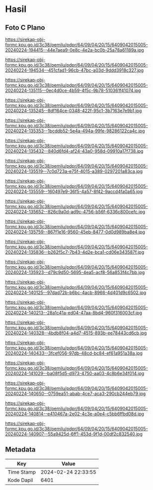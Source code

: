# Hasil

## Foto C Plano

https://sirekap-obj-formc.kpu.go.id/3c38/pemilu/pdpr/64/09/04/20/15/6409042015005-20240224-194415--44e7aea9-0e8c-4e2a-bc0b-25a78a61189a.jpg

https://sirekap-obj-formc.kpu.go.id/3c38/pemilu/pdpr/64/09/04/20/15/6409042015005-20240224-194534--451cfad1-96cb-47bc-a03d-9ddd3918c327.jpg

https://sirekap-obj-formc.kpu.go.id/3c38/pemilu/pdpr/64/09/04/20/15/6409042015005-20240224-135115--0ec4d0ce-4b59-4f5c-9b78-510361f41074.jpg

https://sirekap-obj-formc.kpu.go.id/3c38/pemilu/pdpr/64/09/04/20/15/6409042015005-20240224-135245--8df164ce-0348-422f-95c1-3b7163e7e9b1.jpg

https://sirekap-obj-formc.kpu.go.id/3c38/pemilu/pdpr/64/09/04/20/15/6409042015005-20240224-135353--1bcddb52-5e4a-494a-99fe-98286122ca4c.jpg

https://sirekap-obj-formc.kpu.go.id/3c38/pemilu/pdpr/64/09/04/20/15/6409042015005-20240224-135432--840d6fd4-af24-43a0-958d-09910a17f738.jpg

https://sirekap-obj-formc.kpu.go.id/3c38/pemilu/pdpr/64/09/04/20/15/6409042015005-20240224-135519--7c0d723a-e75f-4015-a389-0297201a83ca.jpg

https://sirekap-obj-formc.kpu.go.id/3c38/pemilu/pdpr/64/09/04/20/15/6409042015005-20240224-135559--160497e9-36f5-4a57-8f42-9accd4fa0a65.jpg

https://sirekap-obj-formc.kpu.go.id/3c38/pemilu/pdpr/64/09/04/20/15/6409042015005-20240224-135652--826c9a0d-ad9c-4756-b56f-6336c800cefc.jpg

https://sirekap-obj-formc.kpu.go.id/3c38/pemilu/pdpr/64/09/04/20/15/6409042015005-20240224-135759--867f1e16-9560-45eb-8477-0d0d989ba8e4.jpg

https://sirekap-obj-formc.kpu.go.id/3c38/pemilu/pdpr/64/09/04/20/15/6409042015005-20240224-135836--b262f5c7-7b43-4d2e-bca1-cd06e343587f.jpg

https://sirekap-obj-formc.kpu.go.id/3c38/pemilu/pdpr/64/09/04/20/15/6409042015005-20240224-135923--d79c9d50-5695-4ea5-acf8-56a853f4c7bb.jpg

https://sirekap-obj-formc.kpu.go.id/3c38/pemilu/pdpr/64/09/04/20/15/6409042015005-20240224-140125--97dad72b-b6bc-4acb-8966-4d401d9c6502.jpg

https://sirekap-obj-formc.kpu.go.id/3c38/pemilu/pdpr/64/09/04/20/15/6409042015005-20240224-140213--28a1c41a-ed04-47aa-8bd4-960f316003cf.jpg

https://sirekap-obj-formc.kpu.go.id/3c38/pemilu/pdpr/64/09/04/20/15/6409042015005-20240224-140328--4bdb8f04-a4d7-4515-893b-ee78443cd6cb.jpg

https://sirekap-obj-formc.kpu.go.id/3c38/pemilu/pdpr/64/09/04/20/15/6409042015005-20240224-140433--3fcef056-97db-48cd-bc84-ef61a951a38a.jpg

https://sirekap-obj-formc.kpu.go.id/3c38/pemilu/pdpr/64/09/04/20/15/6409042015005-20240224-141029--ba08f5d5-d973-4750-aa03-4c8b6e34f014.jpg

https://sirekap-obj-formc.kpu.go.id/3c38/pemilu/pdpr/64/09/04/20/15/6409042015005-20240224-140650--0759ea51-abab-4ce7-aca3-290cb244eb79.jpg

https://sirekap-obj-formc.kpu.go.id/3c38/pemilu/pdpr/64/09/04/20/15/6409042015005-20240224-140814--e410467a-2e02-4c3e-a0e4-c5bb6ffbd08d.jpg

https://sirekap-obj-formc.kpu.go.id/3c38/pemilu/pdpr/64/09/04/20/15/6409042015005-20240224-140907--55a9425d-6ff1-453d-9f1d-00df2c832540.jpg


## Metadata

| Key        | Value               |
| ---------- | ------------------- |
| Time Stamp | 2024-02-24 22:33:55 |
| Kode Dapil | 6401                |



